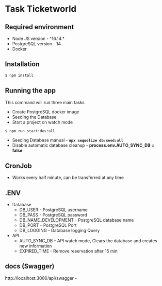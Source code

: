 # **Task Ticketworld**

## Required environment
	

 - Node JS version - ^16.14.*
 - PostgreSQL version - 14
 - Docker

## Installation

```bash
$ npm install
```

  

## Running the app
This command will run three main tasks

 - Create PostgreSQL docker image
 - Seeding the  Database
 - Start a project on watch mode

 


```bash
$ npm run start:dev:all
```

 - Seeding Database manual - **`npx sequelize db:seed:all`**
 - Disable automatic database cleanup - **process.env.AUTO_SYNC_DB = false**


## CronJob

 - Works every half minute, can be transferred at any time

## .ENV

 - Database
	 - DB_USER - PostgreSQL username
	 - DB_PASS - PostgreSQL password
	 - DB_NAME_DEVELOPMENT - PostgreSQL database name
	 - DB_PORT - PostgreSQL Port
	 - DB_LOGGING - Database logging Query
 - API
	 - AUTO_SYNC_DB - API watch mode, Clears the database and 					creates new information
	 - EXPIRED_TIME - Remove reservation after 15 min


## docs (Swagger)
http://localhost:3000/api/swagger
	 - 


